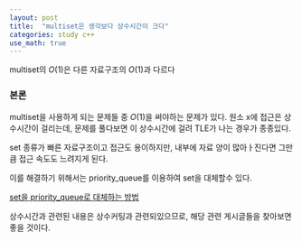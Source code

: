 ```yaml
---
layout: post
title:  "multiset은 생각보다 상수시간이 크다"
categories: study c++
use_math: true
---
```


multiset의 $O(1)$은 다른 자료구조의 $O(1)$과 다르다

### 본론

multiset을 사용하게 되는 문제들 중 $O(1)$을 써야하는 문제가 있다. 원소 x에 접근은 상수시간이 걸리는데, 문제를 풀다보면 이 상수시간에 걸려 TLE가 나는 경우가 종종있다.

set 종류가 빠른 자료구조이고 접근도 용이하지만, 내부에 자료 양이 많아ㅏ진다면 그만큼 접근 속도도 느려지게 된다.

이를 해결하기 위해서는 priority_queue를 이용하여 set을 대체할수 있다.

[set을 priority_queue로 대체하는 방법](https://blog.naver.com/jinhan814/222512213833)

상수시간과 관련된 내용은 상수커팅과 관련되있으므로, 해당 관련 게시글들을 찾아보면 좋을 것이다.